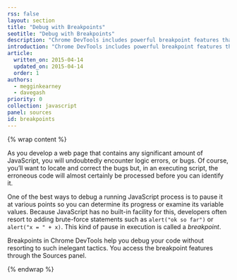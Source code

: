 ```yaml
---
rss: false
layout: section
title: "Debug with Breakpoints"
seotitle: "Debug with Breakpoints"
description: "Chrome DevTools includes powerful breakpoint features that help you find and fix logic errors in your JavaScript code. Use different breakpoint types to control exactly what conditions can trigger a pause in script execution."
introduction: "Chrome DevTools includes powerful breakpoint features that help you find and fix logic errors in your JavaScript code. Use different breakpoint types to control exactly what conditions can trigger a pause in script execution."
article:
  written_on: 2015-04-14
  updated_on: 2015-04-14
  order: 1
authors:
  - megginkearney
  - davegash
priority: 0
collection: javascript
panel: sources
id: breakpoints
---
```


{% wrap content %}

As you develop a web page that contains any significant amount of JavaScript, you will undoubtedly encounter logic errors, or bugs. Of course, you’ll want to locate and correct the bugs but, in an executing script, the erroneous code will almost certainly be processed before you can identify it.

One of the best ways to debug a running JavaScript process is to pause it at various points so you can determine its progress or examine its variable values. Because JavaScript has no built-in facility for this, developers often resort to adding brute-force statements such as `alert("ok so far")` or `alert("x = " + x)`. This kind of pause in execution is called a *breakpoint*.

Breakpoints in Chrome DevTools help you debug your code without resorting to such inelegant tactics. You access the breakpoint features through the Sources panel.

{% endwrap %}